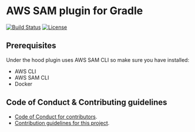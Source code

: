 # AWS SAM plugin for Gradle

[![Build Status](https://travis-ci.org/prazmok/aws-sam-gradle.svg?branch=master)](https://travis-ci.org/prazmok/aws-sam-gradle)
[![License](https://img.shields.io/badge/License-Apache%202.0-blue.svg)](https://github.com/prazmok/aws-sam-gradle/blob/master/LICENCE)

## Prerequisites

Under the hood plugin uses AWS SAM CLI so make sure you have installed:

* AWS CLI 
* AWS SAM CLI
* Docker

## Code of Conduct & Contributing guidelines

* [Code of Conduct for contributors](docs/CODE_OF_CONDUCT.md).
* [Contribution guidelines for this project](docs/CONTRIBUTING.md).
